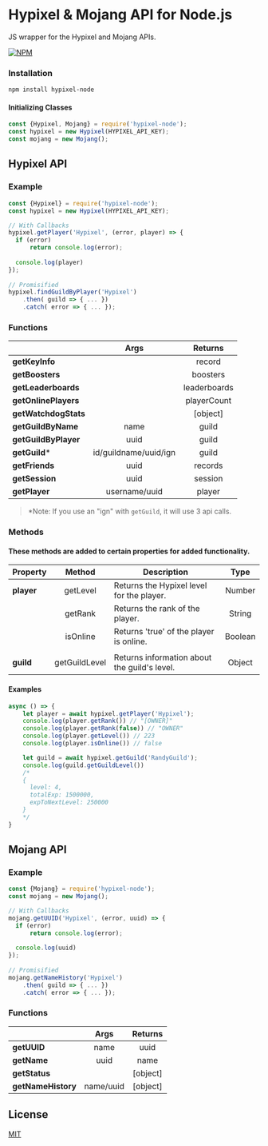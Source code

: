 # Hypixel & Mojang API for Node.js

JS wrapper for the Hypixel and Mojang APIs.

[![NPM](https://nodei.co/npm/hypixel-node.png?mini=true)](https://nodei.co/npm/hypixel-node/)

### Installation

`npm install hypixel-node`

#### Initializing Classes

```javascript
const {Hypixel, Mojang} = require('hypixel-node');
const hypixel = new Hypixel(HYPIXEL_API_KEY);
const mojang = new Mojang();
```




## Hypixel API
### Example

```javascript
const {Hypixel} = require('hypixel-node');
const hypixel = new Hypixel(HYPIXEL_API_KEY);

// With Callbacks
hypixel.getPlayer('Hypixel', (error, player) => {
  if (error) 
      return console.log(error);
  
  console.log(player)
});
  
// Promisified
hypixel.findGuildByPlayer('Hypixel')
    .then( guild => { ... })
    .catch( error => { ... });
```
### Functions
|               	    |           Args   	        |    Returns   	|
|----------------------	|:---------------------:	|:------------:	|
| **getKeyInfo**       	|              	            |    record    	|
| **getBoosters**      	|              	            |   boosters   	|
| **getLeaderboards**  	|              	            | leaderboards 	|
| **getOnlinePlayers** 	|              	            |  playerCount 	|
| **getWatchdogStats** 	|              	            |   [object]   	|
| **getGuildByName**   	|          name   	        |     guild    	|
| **getGuildByPlayer** 	|          uuid   	        |     guild    	|
| **getGuild***         |    id/guildname/uuid/ign  |     guild    	|
| **getFriends**       	|          uuid   	        |    records   	|
| **getSession**       	|          uuid   	        |    session   	|
| **getPlayer**        	|      username/uuid 	    |    player    	|

> *Note: If you use an "ign" with `getGuild`, it will use 3 api calls. 

### Methods
#### These methods are added to certain properties for added functionality.
| Property   |     Method    | Description                                  |   Type  |
|------------|:-------------:|----------------------------------------------|:-------:|
| **player** |    getLevel   | Returns the Hypixel level for the player.    |  Number |
|            |    getRank    | Returns the rank of the player.              |  String |
|            |    isOnline   | Returns 'true' of the player is online.      | Boolean |
|            |               |                                              |         |
| **guild**  | getGuildLevel | Returns information about the guild's level. |  Object |

#### Examples
```js
async () => {
    let player = await hypixel.getPlayer('Hypixel');
    console.log(player.getRank()) // "[OWNER]"
    console.log(player.getRank(false)) // "OWNER"
    console.log(player.getLevel()) // 223
    console.log(player.isOnline()) // false

    let guild = await hypixel.getGuild('RandyGuild');
    console.log(guild.getGuildLevel())
    /*
    {
      level: 4,
      totalExp: 1500000,
      expToNextLevel: 250000
    }
    */
}
```

## Mojang API
### Example

```javascript
const {Mojang} = require('hypixel-node');
const mojang = new Mojang();

// With Callbacks
mojang.getUUID('Hypixel', (error, uuid) => {
  if (error) 
      return console.log(error);
  
  console.log(uuid)
});
  
// Promisified
mojang.getNameHistory('Hypixel')
    .then( guild => { ... })
    .catch( error => { ... });
```
### Functions
|               	    |    Args   	|    Returns   	|
|--------------------	|:---------:	|:------------:	|
| **getUUID**       	|    name    	|     uuid      |
| **getName**      	  |    uuid    	|     name      | 
| **getStatus**  	    |           	|   [object]    |
| **getNameHistory** 	|  name/uuid  |   [object] 	  |




## License
[MIT](https://choosealicense.com/licenses/mit/)
